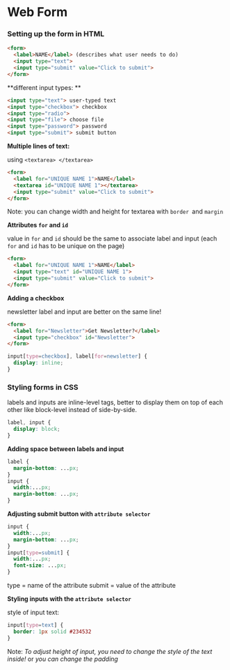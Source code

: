 # Web Form

### Setting up the form in HTML

```html
<form>
  <label>NAME</label> (describes what user needs to do)
  <input type="text">
  <input type="submit" value="Click to submit">
</form>
```


**different input types: **

```html
<input type="text"> user-typed text
<input type="checkbox"> checkbox
<input type="radio">
<input type="file"> choose file
<input type="password"> password
<input type="submit"> submit button
```


**Multiple lines of text:**

using `<textarea> </textarea>`

```html
<form>
  <label for="UNIQUE NAME 1">NAME</label>
  <textarea id="UNIQUE NAME 1"></textarea>
  <input type="submit" value="Click to submit">
</form>
```

Note: you can change width and height for textarea with `border `and `margin`


**Attributes `for` and `id`**

value in `for` and `id` should be the same to associate label and input (each `for` and `id` has to be unique on the page)

```html
<form>
  <label for="UNIQUE NAME 1">NAME</label>
  <input type="text" id="UNIQUE NAME 1">
  <input type="submit" value="Click to submit">
</form>
```



**Adding a checkbox**

newsletter label and input are better on the same line!

```html
<form>
  <label for="Newsletter">Get Newsletter?</label>
  <input type="checkbox" id="Newsletter">
</form>
```

```css
input[type=checkbox], label[for=newsletter] {
  display: inline;
}
```


### Styling forms in CSS

labels and inputs are inline-level tags, better to display them on top of each other like block-level instead of side-by-side.

```css
label, input {
  display: block;
}
```


**Adding space between labels and input**

```css
label {
  margin-bottom: ...px;
}
input {
  width:...px;
  margin-bottom: ...px;
}
```


**Adjusting submit button with `attribute selector`**

```css
input {
  width:...px;
  margin-bottom: ...px;
}
input[type=submit] {
  width:...px;
  font-size: ...px;
}
```

type = name of the attribute
submit = value of the attribute



**Styling inputs with the `attribute selector`**

style of input text:

```css
input[type=text] {
  border: 1px solid #234532
}
```

Note: _To adjust height of input, you need to change the style of the text inside!_ or _you can change the padding_